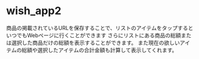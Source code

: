 # wish_app2

商品の掲載されているURLを保存することで、リストのアイテムをタップするといつでもWebページに行くことができます さらにリストにある商品の総額または選択した商品だけの総額を表示することができます。 また現在の欲しいアイテムの総額や選択したアイテムの合計金額も計算して表示してくれます。
